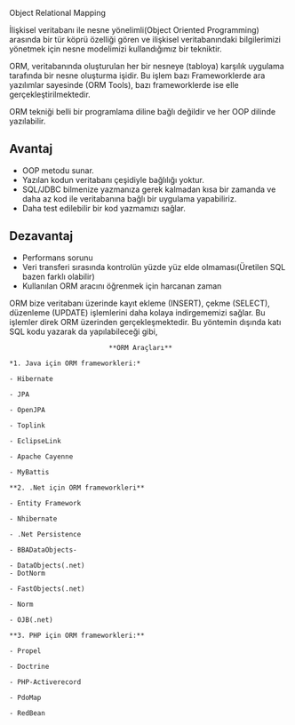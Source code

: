 Object Relational Mapping

İlişkisel veritabanı ile nesne yönelimli(Object Oriented Programming) arasında bir tür köprü özelliği gören ve ilişkisel veritabanındaki bilgilerimizi yönetmek için nesne modelimizi kullandığımız bir tekniktir.


ORM, veritabanında oluşturulan her bir nesneye (tabloya) karşılık uygulama tarafında bir nesne oluşturma işidir. Bu işlem bazı Frameworklerde ara yazılımlar sayesinde (ORM Tools), bazı frameworklerde ise elle gerçekleştirilmektedir.

ORM tekniği belli bir programlama diline bağlı değildir ve her OOP dilinde yazılabilir.

Avantaj
- 
- OOP metodu sunar.
- Yazılan kodun veritabanı çeşidiyle bağlılığı yoktur.
- SQL/JDBC bilmenize yazmanıza gerek kalmadan kısa bir zamanda ve daha az kod ile veritabanına bağlı bir uygulama yapabiliriz.
- Daha test edilebilir bir kod yazmamızı sağlar.

Dezavantaj
-
- Performans sorunu
- Veri transferi sırasında kontrolün yüzde yüz elde olmaması(Üretilen SQL bazen farklı olabilir)
- Kullanılan ORM aracını öğrenmek için harcanan zaman

ORM bize veritabanı üzerinde kayıt ekleme (INSERT), çekme (SELECT), düzenleme (UPDATE) işlemlerini daha kolaya indirgememizi sağlar. Bu işlemler direk ORM üzerinden gerçekleşmektedir. Bu yöntemin dışında katı SQL kodu yazarak da yapılabileceği gibi,






							    
							 **ORM Araçları**
    
    *1. Java için ORM frameworkleri:*
    
    - Hibernate
    
    - JPA
    
    - OpenJPA
    
    - Toplink
    
    - EclipseLink
    
    - Apache Cayenne
    
    - MyBattis
    
    **2. .Net için ORM frameworkleri**
    
    - Entity Framework
    
    - Nhibernate
    
    - .Net Persistence
    
    - BBADataObjects-
    
    - DataObjects(.net)
    - DotNorm
    
    - FastObjects(.net)
    
    - Norm
    
    - OJB(.net)
    
    **3. PHP için ORM frameworkleri:**
    
    - Propel
    
    - Doctrine
    
    - PHP-Activerecord
    
    - PdoMap
    
    - RedBean

<!--stackedit_data:
eyJoaXN0b3J5IjpbNDk5MTc1MDQ1LDEyNzY2ODM1NTYsLTE4MD
E1OTcxNDNdfQ==
-->